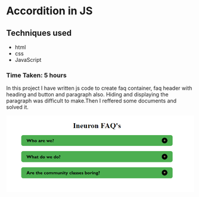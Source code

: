 # Accordition in JS

## Techniques used
- html
- css
- JavaScript

### Time Taken: 5 hours

In this project I have written js code to create faq container, faq header with heading and button and paragraph also. Hiding and displaying the paragraph was difficult to make.Then I reffered some documents and solved it.


![screen shot](./Image/screen-shot.png)